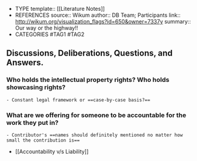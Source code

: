 - TYPE
  template:: [[Literature Notes]]
- REFERENCES
  source:: Wikum
  author:: DB Team; Participants
  link:: http://wikum.org/visualization_flags?id=650&owner=7337y
  summary:: Our way or the highway!!
- CATEGORIES
  #TAG1 #TAG2
## Discussions, Deliberations, Questions, and Answers.
### **Who holds the intellectual property rights? Who holds showcasing rights?**
	- Constant legal framework or ==case-by-case basis?==
### **What are we offering for someone to be accountable for the work they put in?**
	- Contributor's ==names should definitely mentioned no matter how small the contribution is==
- [[Accountability v/s Liability]]